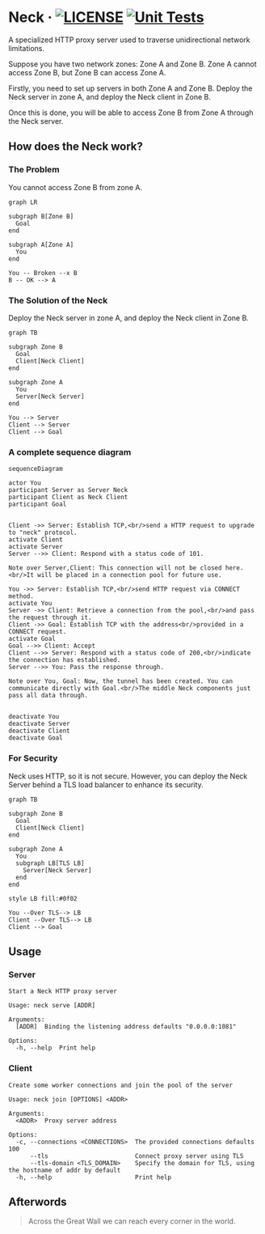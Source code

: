 # Neck · [![LICENSE](https://img.shields.io/github/license/YanagiEiichi/neck)](LICENSE.txt) [![Unit Tests](https://github.com/YanagiEiichi/neck/actions/workflows/test.yml/badge.svg)](https://github.com/YanagiEiichi/neck/actions/workflows/test.yml)

A specialized HTTP proxy server used to traverse unidirectional network limitations.

Suppose you have two network zones: Zone A and Zone B.
Zone A cannot access Zone B, but Zone B can access Zone A.

Firstly, you need to set up servers in both Zone A and Zone B.
Deploy the Neck server in zone A, and deploy the Neck client in Zone B.

Once this is done, you will be able to access Zone B from Zone A through the Neck server.

## How does the Neck work?

### The Problem

You cannot access Zone B from zone A.

```mermaid
graph LR

subgraph B[Zone B]
  Goal
end

subgraph A[Zone A]
  You
end

You -- Broken --x B
B -- OK --> A
```

### The Solution of the Neck

Deploy the Neck server in zone A, and deploy the Neck client in Zone B.

```mermaid
graph TB

subgraph Zone B
  Goal
  Client[Neck Client]
end

subgraph Zone A
  You
  Server[Neck Server]
end

You --> Server
Client --> Server
Client --> Goal
```

### A complete sequence diagram

```mermaid
sequenceDiagram

actor You
participant Server as Server Neck
participant Client as Neck Client
participant Goal


Client ->> Server: Establish TCP,<br/>send a HTTP request to upgrade to "neck" protocol.
activate Client
activate Server
Server -->> Client: Respond with a status code of 101.

Note over Server,Client: This connection will not be closed here.<br/>It will be placed in a connection pool for future use.

You ->> Server: Establish TCP,<br/>send HTTP request via CONNECT method.
activate You
Server ->> Client: Retrieve a connection from the pool,<br/>and pass the request through it.
Client ->> Goal: Establish TCP with the address<br/>provided in a CONNECT request.
activate Goal
Goal -->> Client: Accept
Client -->> Server: Respond with a status code of 200,<br/>indicate the connection has established.
Server -->> You: Pass the response through.

Note over You, Goal: Now, the tunnel has been created. You can communicate directly with Goal.<br/>The middle Neck components just pass all data through.


deactivate You
deactivate Server
deactivate Client
deactivate Goal
```

### For Security

Neck uses HTTP, so it is not secure.
However, you can deploy the Neck Server behind a TLS load balancer to enhance its security.

```mermaid
graph TB

subgraph Zone B
  Goal
  Client[Neck Client]
end

subgraph Zone A
  You
  subgraph LB[TLS LB]
    Server[Neck Server]
  end
end

style LB fill:#0f02

You --Over TLS--> LB
Client --Over TLS--> LB
Client --> Goal
```

## Usage

### Server

```text
Start a Neck HTTP proxy server

Usage: neck serve [ADDR]

Arguments:
  [ADDR]  Binding the listening address defaults "0.0.0.0:1081"

Options:
  -h, --help  Print help
```

### Client

```text
Create some worker connections and join the pool of the server

Usage: neck join [OPTIONS] <ADDR>

Arguments:
  <ADDR>  Proxy server address

Options:
  -c, --connections <CONNECTIONS>  The provided connections defaults 100
      --tls                        Connect proxy server using TLS
      --tls-domain <TLS_DOMAIN>    Specify the domain for TLS, using the hostname of addr by default
  -h, --help                       Print help
```

## Afterwords

> Across the Great Wall we can reach every corner in the world.
